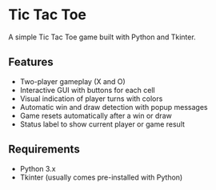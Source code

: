 # Tic Tac Toe

A simple Tic Tac Toe game built with Python and Tkinter.

## Features

- Two-player gameplay (X and O)
- Interactive GUI with buttons for each cell
- Visual indication of player turns with colors
- Automatic win and draw detection with popup messages
- Game resets automatically after a win or draw
- Status label to show current player or game result

## Requirements

- Python 3.x
- Tkinter (usually comes pre-installed with Python)